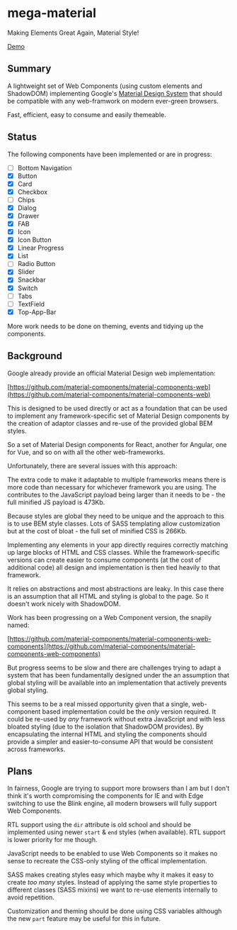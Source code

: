 # mega-material

Making Elements Great Again, Material Style!

[Demo](https://captaincodeman.github.io/mega-material/)

## Summary

A lightweight set of Web Components (using custom elements and ShadowDOM)
implementing Google's [Material Design System](https://material.io/) that
should be compatible with any web-framwork on modern ever-green browsers.

Fast, efficient, easy to consume and easily themeable.

## Status

The following components have been implemented or are in progress:

* [ ] Bottom Navigation
* [X] Button
* [X] Card
* [X] Checkbox
* [ ] Chips
* [X] Dialog
* [X] Drawer
* [X] FAB
* [X] Icon
* [X] Icon Button
* [X] Linear Progress
* [X] List
* [ ] Radio Button
* [X] Slider
* [X] Snackbar
* [X] Switch
* [ ] Tabs
* [ ] TextField
* [X] Top-App-Bar

More work needs to be done on theming, events and tidying up the components.

## Background

Google already provide an official Material Design web implementation:

[https://github.com/material-components/material-components-web](https://github.com/material-components/material-components-web)

This is designed to be used directly or act as a foundation that can be used
to implement any framework-specific set of Material Design components by the
creation of adaptor classes and re-use of the provided global BEM styles.

So a set of Material Design components for React, another for Angular, one for
Vue, and so on with all the other web-frameworks.

Unfortunately, there are several issues with this approach:

The extra code to make it adaptable to multiple frameworks means there is more
code than necessary for whichever framework you are using. The contributes to
the JavaScript payload being larger than it needs to be - the full minified JS
payload is 473Kb.

Because styles are global they need to be unique and the approach to this is
to use BEM style classes. Lots of SASS templating allow customization but at
the cost of bloat - the full set of minified CSS is 266Kb.

Implementing any elements in your app directly requires correctly matching up
large blocks of HTML and CSS classes. While the framework-specific versions can
create easier to consume components (at the cost of additional code) all design
and implementation is then tied heavily to that framework.

It relies on abstractions and most abstractions are leaky. In this case there
is an assumption that all HTML and styling is global to the page. So it doesn't
work nicely with ShadowDOM.

Work has been progressing on a Web Component version, the snapily named:

[https://github.com/material-components/material-components-web-components](https://github.com/material-components/material-components-web-components)

But progress seems to be slow and there are challenges trying to adapt a system
that has been fundamentally designed under the an assumption that global styling
will be available into an implementation that actively prevents global styling.

This seems to be a real missed opportunity given that a single, web-component
based implementation could be the _only_ version required. It could be re-used
by _any_ framework without extra JavaScript and with less bloated styling (due
to the isolation that ShadowDOM provides). By encapsulating the internal HTML
and styling the components should provide a simpler and easier-to-consume API
that would be consistent across frameworks.

## Plans

In fairness, Google are trying to support more browsers than I am but I don't
think it's worth compromising the components for IE and with Edge switching to
use the Blink engine, all modern browsers will fully support Web Components.

RTL support using the `dir` attribute is old school and should be implemented
using newer `start` &amp; `end` styles (when available). RTL support is lower
priority for me though.

JavaScript needs to be enabled to use Web Components so it makes no sense to
recreate the CSS-only styling of the offical implementation.

SASS makes creating styles easy which maybe why it makes it easy to create _too
many_ styles. Instead of applying the same style properties to different classes
(SASS mixins) we want to re-use elements internally to avoid repetition.

Customization and theming should be done using CSS variables although the new
`part` feature may be useful for this in future.
